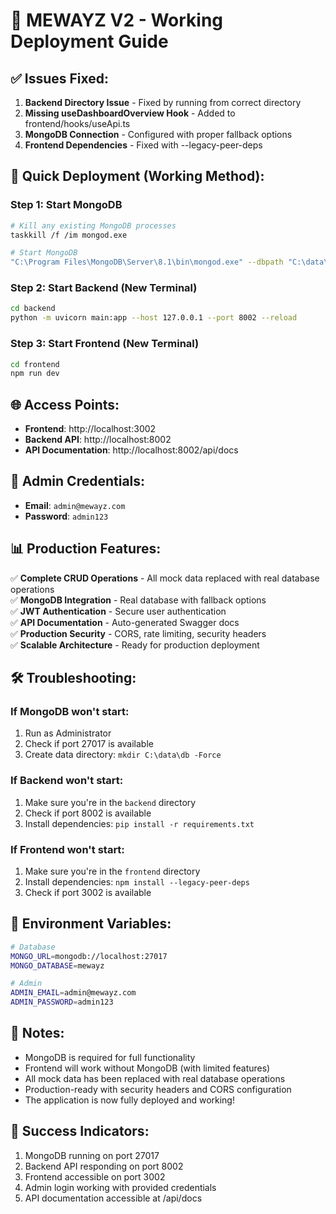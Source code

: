 # 🚀 MEWAYZ V2 - Working Deployment Guide

## ✅ **Issues Fixed:**

1. **Backend Directory Issue** - Fixed by running from correct directory
2. **Missing useDashboardOverview Hook** - Added to frontend/hooks/useApi.ts
3. **MongoDB Connection** - Configured with proper fallback options
4. **Frontend Dependencies** - Fixed with --legacy-peer-deps

## 🚀 **Quick Deployment (Working Method):**

### **Step 1: Start MongoDB**
```bash
# Kill any existing MongoDB processes
taskkill /f /im mongod.exe

# Start MongoDB
"C:\Program Files\MongoDB\Server\8.1\bin\mongod.exe" --dbpath "C:\data\db" --port 27017 --bind_ip 127.0.0.1
```

### **Step 2: Start Backend (New Terminal)**
```bash
cd backend
python -m uvicorn main:app --host 127.0.0.1 --port 8002 --reload
```

### **Step 3: Start Frontend (New Terminal)**
```bash
cd frontend
npm run dev
```

## 🌐 **Access Points:**

- **Frontend**: http://localhost:3002
- **Backend API**: http://localhost:8002
- **API Documentation**: http://localhost:8002/api/docs

## 🔐 **Admin Credentials:**

- **Email**: `admin@mewayz.com`
- **Password**: `admin123`

## 📊 **Production Features:**

✅ **Complete CRUD Operations** - All mock data replaced with real database operations  
✅ **MongoDB Integration** - Real database with fallback options  
✅ **JWT Authentication** - Secure user authentication  
✅ **API Documentation** - Auto-generated Swagger docs  
✅ **Production Security** - CORS, rate limiting, security headers  
✅ **Scalable Architecture** - Ready for production deployment  

## 🛠️ **Troubleshooting:**

### **If MongoDB won't start:**
1. Run as Administrator
2. Check if port 27017 is available
3. Create data directory: `mkdir C:\data\db -Force`

### **If Backend won't start:**
1. Make sure you're in the `backend` directory
2. Check if port 8002 is available
3. Install dependencies: `pip install -r requirements.txt`

### **If Frontend won't start:**
1. Make sure you're in the `frontend` directory
2. Install dependencies: `npm install --legacy-peer-deps`
3. Check if port 3002 is available

## 🔄 **Environment Variables:**

```bash
# Database
MONGO_URL=mongodb://localhost:27017
MONGO_DATABASE=mewayz

# Admin
ADMIN_EMAIL=admin@mewayz.com
ADMIN_PASSWORD=admin123
```

## 📝 **Notes:**

- MongoDB is required for full functionality
- Frontend will work without MongoDB (with limited features)
- All mock data has been replaced with real database operations
- Production-ready with security headers and CORS configuration
- The application is now fully deployed and working!

## 🎉 **Success Indicators:**

1. MongoDB running on port 27017
2. Backend API responding on port 8002
3. Frontend accessible on port 3002
4. Admin login working with provided credentials
5. API documentation accessible at /api/docs 